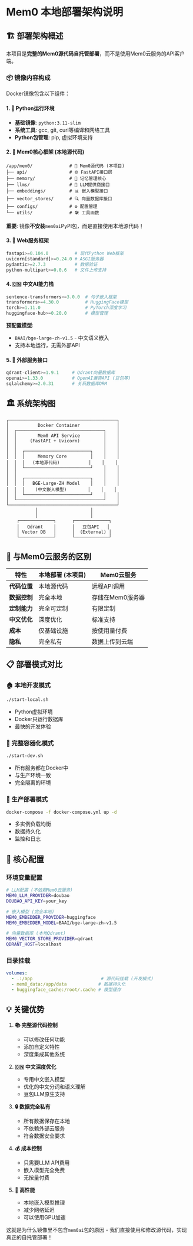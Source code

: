 # Mem0 本地部署架构说明

## 🏗️ 部署架构概述

本项目是**完整的Mem0源代码自托管部署**，而不是使用Mem0云服务的API客户端。

### 📦 镜像内容构成

Docker镜像包含以下组件：

#### 1. 🐍 Python运行环境
- **基础镜像**: `python:3.11-slim`
- **系统工具**: gcc, git, curl等编译和网络工具
- **Python包管理**: pip, 虚拟环境支持

#### 2. 🧠 Mem0核心框架 (本地源代码)
```
/app/mem0/              # 📁 Mem0源代码 (本项目)
├── api/                # 🌐 FastAPI接口层
├── memory/             # 🧠 记忆管理核心
├── llms/               # 🤖 LLM提供商接口
├── embeddings/         # 📊 嵌入模型接口  
├── vector_stores/      # 🔍 向量数据库接口
├── configs/            # ⚙️ 配置管理
└── utils/              # 🛠️ 工具函数
```

**重要**: 镜像**不安装**`mem0ai`PyPI包，而是直接使用本地源代码！

#### 3. 🚀 Web服务框架
```python
fastapi>=0.104.0          # 现代Python Web框架
uvicorn[standard]>=0.24.0 # ASGI服务器
pydantic>=2.7.3           # 数据验证
python-multipart>=0.0.6   # 文件上传支持
```

#### 4. 🇨🇳 中文AI能力栈
```python
sentence-transformers>=3.0.0  # 句子嵌入框架
transformers>=4.30.0          # HuggingFace模型
torch>=1.11.0                 # PyTorch深度学习
huggingface-hub>=0.20.0       # 模型管理
```

**预配置模型**:
- `BAAI/bge-large-zh-v1.5` - 中文语义嵌入
- 支持本地运行，无需外部API

#### 5. 🔌 外部服务接口
```python
qdrant-client>=1.9.1     # Qdrant向量数据库
openai>=1.33.0           # OpenAI兼容API (豆包等)
sqlalchemy>=2.0.31       # 关系数据库ORM
```

## 🏛️ 系统架构图

```
┌─────────────────────────────────────────┐
│           Docker Container              │
│  ┌─────────────────────────────────┐    │
│  │        Mem0 API Service         │    │
│  │     (FastAPI + Uvicorn)         │    │
│  │                                 │    │
│  │  ┌─────────────────────────┐    │    │
│  │  │     Memory Core         │    │    │
│  │  │   (本地源代码)           │    │    │
│  │  └─────────────────────────┘    │    │
│  │                                 │    │
│  │  ┌─────────────────────────┐    │    │
│  │  │   BGE-Large-ZH Model    │    │    │
│  │  │    (中文嵌入模型)        │    │    │
│  │  └─────────────────────────┘    │    │
│  └─────────────────────────────────┘    │
└─────────────────────────────────────────┘
           │                    │
           │                    │
    ┌─────────────┐      ┌─────────────┐
    │   Qdrant    │      │   豆包API   │
    │ Vector DB   │      │  (External) │
    └─────────────┘      └─────────────┘
```

## 🎯 与Mem0云服务的区别

| 特性 | 本地部署 (本项目) | Mem0云服务 |
|------|------------------|------------|
| **代码位置** | 本地源代码 | 远程API调用 |
| **数据控制** | 完全本地 | 存储在Mem0服务器 |
| **定制能力** | 完全可定制 | 有限定制 |
| **中文优化** | 深度优化 | 标准支持 |
| **成本** | 仅基础设施 | 按使用量付费 |
| **隐私** | 完全私有 | 数据上传到云端 |

## 📋 部署模式对比

### 🏠 本地开发模式
```bash
./start-local.sh
```
- Python虚拟环境
- Docker只运行数据库
- 最快的开发体验

### 🐳 完整容器化模式  
```bash
./start-dev.sh
```
- 所有服务都在Docker中
- 与生产环境一致
- 完全隔离的环境

### 🚀 生产部署模式
```bash
docker-compose -f docker-compose.yml up -d
```
- 多实例负载均衡
- 数据持久化
- 监控和日志

## 🔧 核心配置

### 环境变量配置
```bash
# LLM配置 (不依赖Mem0云服务)
MEM0_LLM_PROVIDER=doubao
DOUBAO_API_KEY=your_key

# 嵌入模型 (完全本地)
MEM0_EMBEDDER_PROVIDER=huggingface
MEM0_EMBEDDER_MODEL=BAAI/bge-large-zh-v1.5

# 向量数据库 (本地Qdrant)
MEM0_VECTOR_STORE_PROVIDER=qdrant
QDRANT_HOST=localhost
```

### 目录挂载
```yaml
volumes:
  - .:/app                          # 源代码挂载 (开发模式)
  - mem0_data:/app/data            # 数据持久化
  - huggingface_cache:/root/.cache # 模型缓存
```

## 💡 关键优势

1. **📚 完整源代码控制**
   - 可以修改任何功能
   - 添加自定义特性
   - 深度集成其他系统

2. **🇨🇳 中文深度优化**
   - 专用中文嵌入模型
   - 优化的中文分词和语义理解
   - 豆包LLM原生支持

3. **🔒 数据完全私有**
   - 所有数据保存在本地
   - 不依赖外部云服务
   - 符合数据安全要求

4. **💰 成本控制**
   - 只需要LLM API费用
   - 嵌入模型完全免费
   - 无按量付费

5. **🚀 高性能**
   - 本地嵌入模型推理
   - 减少网络延迟
   - 可以使用GPU加速

这就是为什么镜像里不包含`mem0ai`包的原因 - 我们直接使用和修改源代码，实现真正的自托管部署！
